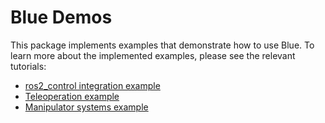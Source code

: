 # Blue Demos

This package implements examples that demonstrate how to use Blue.
To learn more about the implemented examples, please see the
relevant tutorials:

- [ros2_control integration example](https://robotic-decision-making-lab.github.io/blue/tutorials/control)
- [Teleoperation example](https://robotic-decision-making-lab.github.io/blue/tutorials/teleop)
- [Manipulator systems example](https://robotic-decision-making-lab.github.io/blue/tutorials/uvms)
